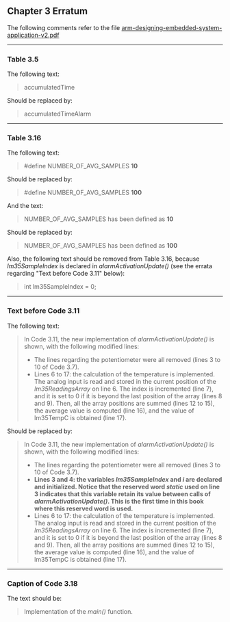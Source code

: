 ## Chapter 3 Erratum

The following comments refer to the file [arm-designing-embedded-system-application-v2.pdf](https://armkeil.blob.core.windows.net/developer/Files/pdf/ebook/arm-designing-embedded-system-application-v2.pdf)

---

### Table 3.5

The following text:

> accumulatedTime

Should be replaced by:

> accumulatedTimeAlarm

---

### Table 3.16

The following text:

> #define NUMBER_OF_AVG_SAMPLES **10**

Should be replaced by:

> #define NUMBER_OF_AVG_SAMPLES **100**

And the text:

> NUMBER_OF_AVG_SAMPLES has been defined as **10**

Should be replaced by:

> NUMBER_OF_AVG_SAMPLES has been defined as **100**

Also, the following text should be removed from Table 3.16, because *lm35SampleIndex* is declared in *alarmActivationUpdate()* (see the errata regarding "Text before Code 3.11" below):

> int lm35SampleIndex = 0;

---

### Text before Code 3.11

The following text:

> In Code 3.11, the new implementation of *alarmActivationUpdate()* is shown, with the following
modified lines:
> - The lines regarding the potentiometer were all removed (lines 3 to 10 of Code 3.7).
> - Lines 6 to 17: the calculation of the temperature is implemented. The analog input is read and
stored in the current position of the *lm35ReadingsArray* on line 6. The index is incremented (line
7), and it is set to 0 if it is beyond the last position of the array (lines 8 and 9). Then, all the array
positions are summed (lines 12 to 15), the average value is computed (line 16), and the value of
lm35TempC is obtained (line 17).

Should be replaced by:

> In Code 3.11, the new implementation of *alarmActivationUpdate()* is shown, with the following
modified lines:
> - The lines regarding the potentiometer were all removed (lines 3 to 10 of Code 3.7).
> - **Lines 3 and 4: the variables *lm35SampleIndex* and *i* are declared and initialized. Notice that the reserved word *static* used on line 3 indicates that this variable retain its value between calls of *alarmActivationUpdate()*. This is the first time in this book where this reserved word is used.**
> - Lines 6 to 17: the calculation of the temperature is implemented. The analog input is read and
stored in the current position of the *lm35ReadingsArray* on line 6. The index is incremented (line
7), and it is set to 0 if it is beyond the last position of the array (lines 8 and 9). Then, all the array
positions are summed (lines 12 to 15), the average value is computed (line 16), and the value of
lm35TempC is obtained (line 17).

---

### Caption of Code 3.18

The text should be:

> Implementation of the *main()* function.
